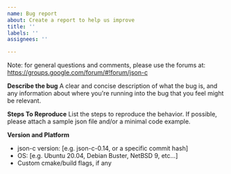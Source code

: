 ```yaml
---
name: Bug report
about: Create a report to help us improve
title: ''
labels: ''
assignees: ''

---
```


Note: for general questions and comments, please use the forums at:
https://groups.google.com/forum/#!forum/json-c

**Describe the bug**
A clear and concise description of what the bug is, and any information about where you're running into the bug that you feel might be relevant.

**Steps To Reproduce**
List the steps to reproduce the behavior.
If possible, please attach a sample json file and/or a minimal code example.

**Version and Platform**
- json-c version: [e.g. json-c-0.14, or a specific commit hash]
- OS: [e.g. Ubuntu 20.04, Debian Buster, NetBSD 9, etc...]
- Custom cmake/build flags, if any
